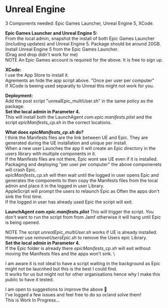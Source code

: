 # Unreal Engine

3 Components needed: Epic Games Launcher, Unreal Engine 5, XCode.

**Epic Games Launcher and Unreal Engine 5:** \
From the local admin, snapshot the install of both Epic Games Launcher (including updates) and Unreal Engine 5. Package should be around 20GB. \
Install Unreal Engine 5 from the Epic Games Launcher. \
(Drag and drop didn't work for me) \
NOTE An Epic Games account is required for the above. It is free to sign up.

**XCode:** \
I use the App Store to install it. \
Agrements an hide the app script above. "Once per user per computer" \
If XCode is beeing used separatly to Unreal this might not work for you.

**Deployment:** \
Add the post script "unrealEpic_multiUser.sh" in the same policy as the package. \
**Set the local admin in Parameter 4.** \
This will install both the LaunchAgent _com.epic.manifests.plist_ and the script _epicManifests_cp.sh_ in the correct locations.

**What does _epicManifests_cp.sh_ do?** \
I think the Manifests files are the link between UE and Epic. They are generated during the UE installation and unique per install. \
When a new user Launches the app it will create an Epic directory in the users library with multiple components in it. \
If the Manifests files are not there, Epic wont see UE even if it is installed.
Packaging and deploying "per user per computer" the above componenets will crash Epic. \
_epicManifests_cp.sh_ will then wait until the logged in user opens Epic and generates the components to then copy the Manifests files from the local admin and place it in the logged in user Library. \
AppleScript will prompt the users to relaunch Epic as Often the apps don't sink the first time. \
If the logged in user has already used Epic the script will exit.

**LaunchAgent _com.epic.manifests.plist_**
This will trigger the script. You don't want to run the script from from Jamf otherwise it will hang until Epic is being opened.

NOTE The script _unrealEpic_multiUser.sh_ works if UE is already installed. \
However use _removeUsersEpic.sh_ to remove the Users epic Library. \
**Set the local admin in Parameter 4.** \
If the Epic folder is already there _epicManifests_cp.sh_ will exit without moving the Manifests files and the apps won't sink. \

I am aware it is not ideal to have a script waiting in the background as Epic might not be laucnhed but this is the best I could find. \
It works for us but might not for other organisations hence why I make this public to have it tested.

I am open to suggestions to improve the above 🙂 \
I've logged a few issues and feel free to do so or/and solve them! \
This is Work In Progress...
